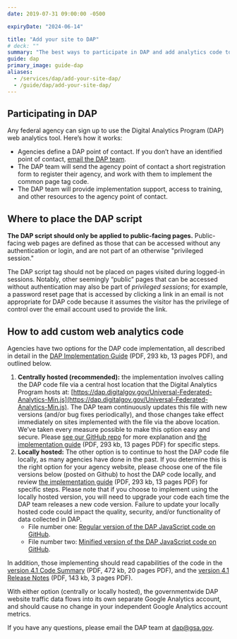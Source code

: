 ```yaml
---
date: 2019-07-31 09:00:00 -0500

expiryDate: "2024-06-14"

title: "Add your site to DAP"
# deck: ""
summary: "The best ways to participate in DAP and add analytics code to federal websites."
guide: dap
primary_image: guide-dap
aliases:
  - /services/dap/add-your-site-dap/
  - /guide/dap/add-your-site-dap/
---
```


## Participating in DAP

Any federal agency can sign up to use the Digital Analytics Program (DAP) web analytics tool. Here’s how it works: 

- Agencies define a DAP point of contact. If you don’t have an identified point of contact, [email the DAP team](mailto:dap@gsa.gov).
- The DAP team will send the agency point of contact a short registration form to register their agency, and work with them to implement the common page tag code.
- The DAP team will provide implementation support, access to training, and other resources to the agency point of contact.

## Where to place the DAP script

**The DAP script should only be applied to public-facing pages.** Public-facing web pages are defined as those that can be accessed without any authentication or login, and are not part of an otherwise "privileged session."

The DAP script tag should not be placed on pages visited during logged-in sessions. Notably, other seemingly “public” pages that can be accessed without authentication may also be part of _privileged sessions_; for example, a password reset page that is accessed by clicking a link in an email is not appropriate for DAP code because it assumes the visitor has the privilege of control over the email account used to provide the link. 

## How to add custom web analytics code

Agencies have two options for the DAP code implementation, all described in detail in the [DAP Implementation Guide](https://github.com/digital-analytics-program/gov-wide-code/blob/master/documentation/GSA%20DAP%204.1%20-%20Quick%20Guide.pdf) (PDF, 293 kb, 13 pages PDF), and outlined below. 

1. **Centrally hosted (recommended):** the implementation involves calling the DAP code file via a central host location that the Digital Analytics Program hosts at: [https://dap.digitalgov.gov/Universal-Federated-Analytics-Min.js](https://dap.digitalgov.gov/Universal-Federated-Analytics-Min.js). The DAP team continuously updates this file with new versions (and/or bug fixes periodically), and those changes take effect immediately on sites implemented with the file via the above location. We’ve taken every measure possible to make this option easy and secure. Please [see our GitHub repo](https://github.com/digital-analytics-program/gov-wide-code) for more explanation and [the implementation guide](https://github.com/digital-analytics-program/gov-wide-code/blob/master/documentation/GSA%20DAP%204.1%20-%20Quick%20Guide.pdf) (PDF, 293 kb, 13 pages PDF) for specific steps.
2. **Locally hosted:** The other option is to continue to host the DAP code file locally, as many agencies have done in the past. If you determine this is the right option for your agency website, please choose one of the file versions below (posted on Github) to host the DAP code locally, and review [the implementation guide](https://github.com/digital-analytics-program/gov-wide-code/blob/master/documentation/GSA%20DAP%204.1%20-%20Quick%20Guide.pdf) (PDF, 293 kb, 13 pages PDF) for specific steps. Please note that if you choose to implement using the locally hosted version, you will need to upgrade your code each time the DAP team releases a new code version. Failure to update your locally hosted code could impact the quality, security, and/or functionality of data collected in DAP. 
    - File number one: [Regular version of the DAP JavaScript code on GitHub](https://raw.githubusercontent.com/digital-analytics-program/gov-wide-code/master/Universal-Federated-Analytics.js). 
    - File number two: [Minified version of the DAP JavaScript code on GitHub](https://raw.githubusercontent.com/digital-analytics-program/gov-wide-code/master/Universal-Federated-Analytics-Min.js). 

In addition, those implementing should read capabilities of the code in the [version 4.1 Code Summary](https://github.com/digital-analytics-program/gov-wide-code/blob/master/documentation/GSA%20DAP%204.1%20-%20DAP%20Code%20Capabilities%20Summary%20and%20Reference.pdf) (PDF, 472 kb, 20 pages PDF), and the [version 4.1 Release Notes](https://github.com/digital-analytics-program/gov-wide-code/blob/master/documentation/GSA%20DAP%204.1%20-%20Release%20Notes.pdf) (PDF, 143 kb, 3 pages PDF).

With either option (centrally or locally hosted), the governmentwide DAP website traffic data flows into its own separate Google Analytics account, and should cause no change in your independent Google Analytics account metrics. 

If you have any questions, please email the DAP team at [dap@gsa.gov](mailto:dap@gsa.gov).
